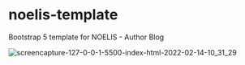 # noelis-template
Bootstrap 5 template for NOELIS - Author Blog

![screencapture-127-0-0-1-5500-index-html-2022-02-14-10_31_29](https://user-images.githubusercontent.com/59458401/153891652-a4c562db-c9d9-40df-b6f8-8a070ee51301.png)
